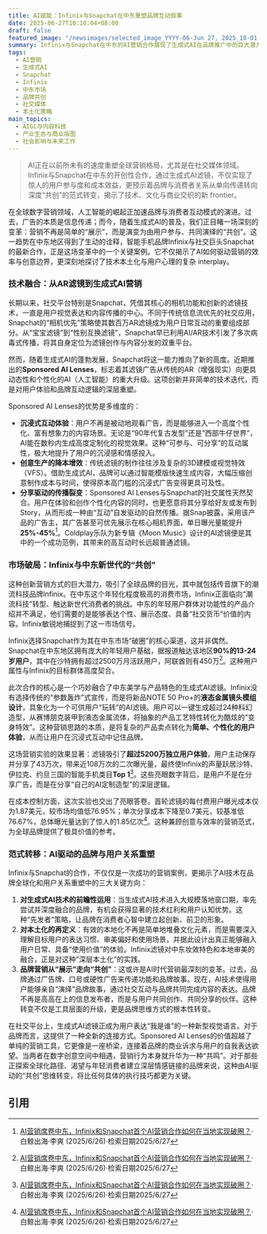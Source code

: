 ```yaml
---
title: AI赋能：Infinix与Snapchat在中东重塑品牌互动叙事
date: 2025-06-27T10:10:04+08:00
draft: false
featured_image: "/newsimages/selected_image_YYYY-06-Jun 27, 2025_10-01-04-920.jpg"
summary: Infinix与Snapchat在中东的AI营销合作展现了生成式AI在品牌推广中的巨大潜力。通过将产品特性转化为沉浸式、个性化的AI滤镜，该活动成功吸引了超过5200万独立用户，实现了用户驱动的病毒式传播，并大幅降低了营销成本。此次合作预示着营销范式正从单向展示转向以用户共创为核心的互动模式，为全球品牌提供了本土化策略和前瞻性AI运用的重要启示。
tags: 
  - AI营销
  - 生成式AI
  - Snapchat
  - Infinix
  - 中东市场
  - 品牌共创
  - 社交媒体
  - 本土化策略
main_topics: 
  - AIGC与内容科技
  - 产业生态与商业版图
  - 社会影响与未来工作
---
```


> AI正在以前所未有的速度重塑全球营销格局，尤其是在社交媒体领域。Infinix与Snapchat在中东的开创性合作，通过生成式AI滤镜，不仅实现了惊人的用户参与度和成本效益，更预示着品牌与消费者关系从单向传递转向深度“共创”的范式转变，揭示了技术、文化与商业交织的新 frontier。

在全球数字营销领域，人工智能的崛起正加速品牌与消费者互动模式的演进。过去，广告的本质是信息传递；而今，随着生成式AI的普及，我们正目睹一场深刻的变革：营销不再是简单的“展示”，而是演变为由用户参与、共同演绎的“共创”。这一趋势在中东地区得到了生动的诠释，智能手机品牌Infinix与社交巨头Snapchat的最新合作，正是这场变革中的一个关键案例。它不仅揭示了AI如何驱动营销的效率与创意边界，更深刻地探讨了技术本土化与用户心理的复杂 interplay。

### 技术融合：从AR滤镜到生成式AI营销

长期以来，社交平台特别是Snapchat，凭借其核心的相机功能和创新的滤镜技术，一直是用户视觉表达和内容传播的中心。不同于传统信息流优先的社交应用，Snapchat的“相机优先”策略使其数百万AR滤镜成为用户日常互动的重要组成部分。从“宝宝滤镜”到“性别互换滤镜”，Snapchat早已利用AI/AR技术引发了多次病毒式传播，将其自身定位为滤镜创作与内容分发的双重平台。

然而，随着生成式AI的蓬勃发展，Snapchat将这一能力推向了新的高度。近期推出的**Sponsored AI Lenses**，标志着其滤镜广告从传统的AR（增强现实）向更具动态性和个性化的AI（人工智能）的重大升级。这项创新并非简单的技术迭代，而是对用户体验和品牌互动逻辑的深层重塑。

Sponsored AI Lenses的优势是多维度的：
*   **沉浸式互动体验**：用户不再是被动地观看广告，而是能够进入一个高度个性化、富有想象力的内容场景。无论是“90年代复古发型”还是“西部牛仔世界”，AI能在数秒内生成高度定制化的视觉效果。这种“可参与、可分享”的互动属性，极大地提升了用户的沉浸感和情感投入。
*   **创意生产的降本增效**：传统滤镜的制作往往涉及复杂的3D建模或视觉特效（VFS）。借助生成式AI，品牌可以通过智能模版快速生成内容，大幅压缩创意制作成本与时间，使得原本高门槛的沉浸式广告变得更具可及性。
*   **分享驱动的传播裂变**：Sponsored AI Lenses与Snapchat的社交属性天然契合。用户在体验和创作个性化内容的同时，也更愿意将其分享给好友或发布到Story，从而形成一种由“互动”自发驱动的自然传播。据Snap披露，采用该产品的广告主，其广告甚至可优先展示在核心相机界面，单日曝光量能提升**25%-45%**[^1]。Coldplay乐队为新专辑《Moon Music》设计的AI滤镜便是其中的一个成功范例，其带来的高互动时长远超普通滤镜。

### 市场破局：Infinix与中东新世代的“共创”

这种创新营销方式的巨大潜力，吸引了全球品牌的目光，其中就包括传音旗下的潮流科技品牌Infinix。在中东这个年轻化程度极高的消费市场，Infinix正面临向“潮流科技”转型、触达新世代消费者的挑战。中东的年轻用户群体对功能性的产品介绍并不满足，他们需要的是能够表达个性、展示态度、具备“社交货币”价值的内容。Infinix敏锐地捕捉到了这一市场信号。

Infinix选择Snapchat作为其在中东市场“破圈”的核心渠道，这并非偶然。Snapchat在中东地区拥有庞大的年轻用户基础，据报道触达该地区**90%的13-24岁用户**，其中在沙特拥有超过2500万月活跃用户，阿联酋则有450万[^1]。这种用户属性与Infinix的目标群体高度契合。

此次合作的核心是一个巧妙融合了中东美学与产品特色的生成式AI滤镜。Infinix没有选择传统的“参数轰炸”式宣传，而是将新品NOTE 50 Pro+的**液态金属镜头模组设计**，具象化为一个可供用户“玩转”的AI滤镜。用户可以一键生成超过24种科幻造型，从赛博朋克装甲到液态金属流体，将抽象的产品工艺特性转化为酷炫的“变身特效”。这种营销思路的本质，是将复杂的产品卖点转化为**简单、个性化的用户体验**，从而让用户在沉浸式互动中记住品牌。

这场营销实验的效果显著：滤镜吸引了**超过5200万独立用户体验**，用户主动保存并分享了43万次，带来近108万次的二次曝光量，最终使Infinix的声量跃居沙特、伊拉克、约旦三国的智能手机类目**Top 1**[^1]。这些亮眼数字背后，是用户不是在分享广告，而是在分享“自己的AI定制造型”的深层逻辑。

在成本控制方面，这次实验也交出了亮眼答卷。首轮滤镜的每付费用户曝光成本仅为1.87美元，较市场均值低76.95%；单次分享成本下降至0.7美元，较基准低76.67%，总体曝光量达到了惊人的1.85亿次[^1]。这种兼顾创意与效率的营销范式，为全球品牌提供了极具价值的参考。

### 范式转移：AI驱动的品牌与用户关系重塑

Infinix与Snapchat的合作，不仅仅是一次成功的营销案例，更揭示了AI技术在品牌全球化和用户关系重塑中的三大关键方向：

1.  **对生成式AI技术的前瞻性运用**：当生成式AI技术进入大规模落地窗口期，率先尝试并深度融合的品牌，有机会获得显著的技术红利和用户认知优势。这种“先发者”策略，让品牌在消费者心智中建立起创新、前卫的形象。
2.  **对本土化的再定义**：有效的本地化不再是简单地堆叠文化元素，而是需要深入理解目标用户的表达习惯、审美偏好和使用场景，并据此设计出真正能够融入用户日常、具备“使用价值”的体验。Infinix滤镜对中东妆效特色和本地审美的融合，正是对这种“深层本土化”的实践。
3.  **品牌营销从“展示”走向“共创”**：这或许是AI时代营销最深刻的变革。过去，品牌通过广告牌、口号或硬性广告来传递功能和品牌故事。现在，AI技术使得用户能够亲自“演绎”品牌故事，通过社交互动与品牌共同完成内容的表达。品牌不再是高高在上的信息发布者，而是与用户共同创作、共同分享的伙伴。这种转变不仅是工具层面的升级，更是品牌思维方式的根本性转变。

在社交平台上，生成式AI滤镜正成为用户表达“我是谁”的一种新型视觉语言。对于品牌而言，这提供了一种全新的连接方式。Sponsored AI Lenses的价值超越了单纯的营销工具，它更像是一座桥梁，连接着品牌的商业诉求与用户的自我表达欲望。当两者在数字创意空间中相遇，营销行为本身就升华为一种“共鸣”。对于那些正探索全球化路径、渴望与年轻消费者建立深层情感链接的品牌来说，这种由AI驱动的“共创”思维转变，将比任何具体的执行技巧都更为关键。

## 引用
[^1]: [AI营销席卷中东，Infinix和Snapchat首个AI营销合作如何在当地实现破圈？](https://mp.weixin.qq.com/s?__biz=MzA3NTQ4NjczNw==&mid=2650671715&idx=1&sn=e4323f31066d33270e7dc1cdd524824f&chksm=862bc46b05ad6d21d2c585e4761e40cef9839c705144a10cab6360b4d236cdc53fb41c817320&scene=0&xtrack=1#rd)·白鲸出海·李爽 (2025/6/26)·检索日期2025/6/27
